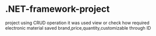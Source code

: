 # .NET-framework-project
project using CRUD operation
it was used view or check how  required electronic material saved brand,price,quantity,customizable through ID
